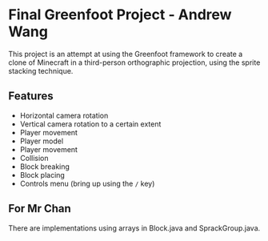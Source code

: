 # Final Greenfoot Project - Andrew Wang

This project is an attempt at using the Greenfoot framework to create a clone of Minecraft in a third-person orthographic projection, using the sprite stacking technique. 

## Features
- Horizontal camera rotation
- Vertical camera rotation to a certain extent
- Player movement
- Player model
- Player movement
- Collision
- Block breaking
- Block placing
- Controls menu (bring up using the `/` key)

## For Mr Chan
There are implementations using arrays in Block.java and SprackGroup.java.
